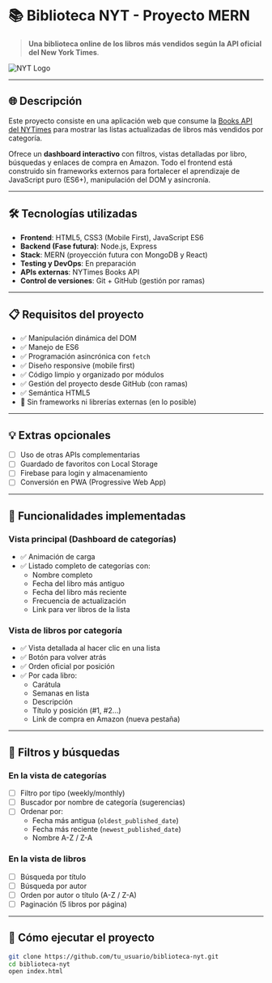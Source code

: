 
# 📚 Biblioteca NYT - Proyecto MERN

> **Una biblioteca online de los libros más vendidos según la API oficial del New York Times**.

![NYT Logo](https://upload.wikimedia.org/wikipedia/commons/4/40/New_York_Times_logo_variation.jpg)

---

## 🌐 Descripción

Este proyecto consiste en una aplicación web que consume la [Books API del NYTimes](https://developer.nytimes.com/docs/books-product/1/overview) para mostrar las listas actualizadas de libros más vendidos por categoría.

Ofrece un **dashboard interactivo** con filtros, vistas detalladas por libro, búsquedas y enlaces de compra en Amazon. Todo el frontend está construido sin frameworks externos para fortalecer el aprendizaje de JavaScript puro (ES6+), manipulación del DOM y asincronía.

---

## 🛠️ Tecnologías utilizadas

- **Frontend**: HTML5, CSS3 (Mobile First), JavaScript ES6
- **Backend (Fase futura)**: Node.js, Express
- **Stack**: MERN (proyección futura con MongoDB y React)
- **Testing y DevOps**: En preparación
- **APIs externas**: NYTimes Books API
- **Control de versiones**: Git + GitHub (gestión por ramas)

---

## 📋 Requisitos del proyecto

- ✅ Manipulación dinámica del DOM
- ✅ Manejo de ES6
- ✅ Programación asincrónica con `fetch`
- ✅ Diseño responsive (mobile first)
- ✅ Código limpio y organizado por módulos
- ✅ Gestión del proyecto desde GitHub (con ramas)
- ✅ Semántica HTML5
- 🚫 Sin frameworks ni librerías externas (en lo posible)

---

## 💡 Extras opcionales

- [ ] Uso de otras APIs complementarias
- [ ] Guardado de favoritos con Local Storage
- [ ] Firebase para login y almacenamiento
- [ ] Conversión en PWA (Progressive Web App)

---

## 🧪 Funcionalidades implementadas

### Vista principal (Dashboard de categorías)
- ✅ Animación de carga
- ✅ Listado completo de categorías con:
  - Nombre completo
  - Fecha del libro más antiguo
  - Fecha del libro más reciente
  - Frecuencia de actualización
  - Link para ver libros de la lista

### Vista de libros por categoría
- ✅ Vista detallada al hacer clic en una lista
- ✅ Botón para volver atrás
- ✅ Orden oficial por posición
- ✅ Por cada libro:
  - Carátula
  - Semanas en lista
  - Descripción
  - Título y posición (#1, #2…)
  - Link de compra en Amazon (nueva pestaña)

---

## 🧰 Filtros y búsquedas

### En la vista de categorías
- [ ] Filtro por tipo (weekly/monthly)
- [ ] Buscador por nombre de categoría (sugerencias)
- [ ] Ordenar por:
  - Fecha más antigua (`oldest_published_date`)
  - Fecha más reciente (`newest_published_date`)
  - Nombre A-Z / Z-A

### En la vista de libros
- [ ] Búsqueda por título
- [ ] Búsqueda por autor
- [ ] Orden por autor o título (A-Z / Z-A)
- [ ] Paginación (5 libros por página)

---

## 🚀 Cómo ejecutar el proyecto

```bash
git clone https://github.com/tu_usuario/biblioteca-nyt.git
cd biblioteca-nyt
open index.html